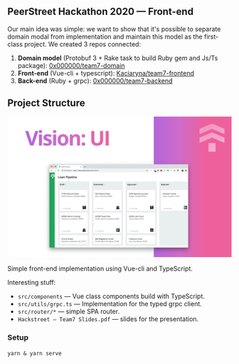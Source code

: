 ## PeerStreet Hackathon 2020 — Front-end

Our main idea was simple: we want to show that it's possible to separate
domain modal from implementation and maintain this model as the first-class project.
We created 3 repos connected:

1. **Domain model** (Protobuf 3 + Rake task to build Ruby gem and Js/Ts package): [0x000000/team7-domain](https://github.com/0x000000/team7-domain)
2. **Front-end** (Vue-cli + typescript): [Kaciaryna/team7-frontend](https://github.com/Kaciaryna/team7-frontend)
3. **Back-end** (Ruby + grpc): [0x000000/team7-backend](https://github.com/0x000000/team7-backend)

## Project Structure

![UI](./public/assets/UI.png)

Simple front-end implementation using Vue-cli and TypeScript.

Interesting stuff:

* `src/components` — Vue class components build with TypeScript.
* `src/utils/grpc.ts` —  Implementation for the typed grpc client.
* `src/router/*` — simple SPA router.
* `Hackstreet — Team7 Slides.pdf` — slides for the presentation.

### Setup

`yarn & yarn serve`
